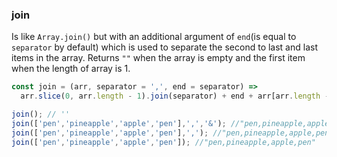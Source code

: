 ### join

Is like `Array.join()` but with an additional argument of `end`(is equal to `separator` by default) which is used to separate the second to last and last items in the array. Returns `""` when the array is empty and the first item when the length of array is 1.

```js
const join = (arr, separator = ',', end = separator) => 
  arr.slice(0, arr.length - 1).join(separator) + end + arr[arr.length - 1]
```

```js
join(); // ''
join(['pen','pineapple','apple','pen'],',','&'); //"pen,pineapple,apple&pen"
join(['pen','pineapple','apple','pen'],','); //"pen,pineapple,apple,pen"
join(['pen','pineapple','apple','pen']); //"pen,pineapple,apple,pen"
```
